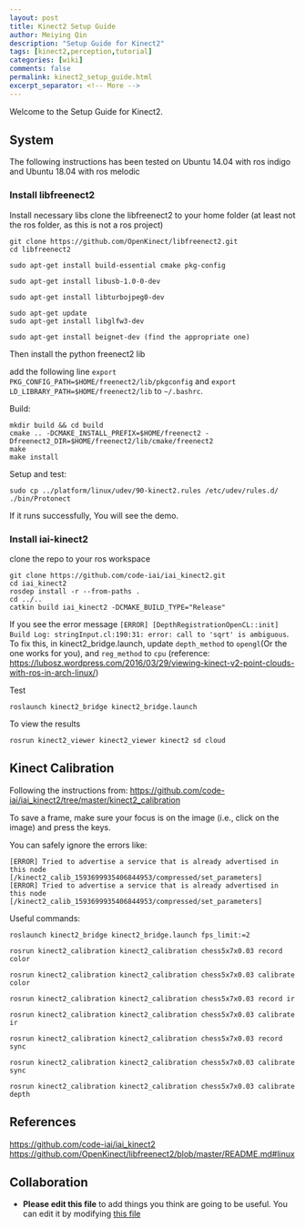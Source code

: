 ```yaml
---
layout: post
title: Kinect2 Setup Guide
author: Meiying Qin
description: "Setup Guide for Kinect2"
tags: [kinect2,perception,tutorial]
categories: [wiki]
comments: false
permalink: kinect2_setup_guide.html
excerpt_separator: <!-- More -->
---
```


Welcome to the Setup Guide for Kinect2.

<!-- More -->

## System

The following instructions has been tested on Ubuntu 14.04 with ros indigo and Ubuntu 18.04 with ros melodic

### Install libfreenect2

Install necessary libs
clone the libfreenect2 to your home folder (at least not the ros folder, as this is not a ros project)
```
git clone https://github.com/OpenKinect/libfreenect2.git
cd libfreenect2

sudo apt-get install build-essential cmake pkg-config

sudo apt-get install libusb-1.0-0-dev

sudo apt-get install libturbojpeg0-dev

sudo apt-get update
sudo apt-get install libglfw3-dev

sudo apt-get install beignet-dev (find the appropriate one)
```

Then install the python freenect2 lib

add the following line `export PKG_CONFIG_PATH=$HOME/freenect2/lib/pkgconfig` and `export LD_LIBRARY_PATH=$HOME/freenect2/lib` to `~/.bashrc`. 

Build:
```
mkdir build && cd build
cmake .. -DCMAKE_INSTALL_PREFIX=$HOME/freenect2 -Dfreenect2_DIR=$HOME/freenect2/lib/cmake/freenect2
make
make install
```

Setup and test:
```
sudo cp ../platform/linux/udev/90-kinect2.rules /etc/udev/rules.d/
./bin/Protonect
```
If it runs successfully, You will see the demo.

### Install iai-kinect2

clone the repo to your ros workspace

```
git clone https://github.com/code-iai/iai_kinect2.git
cd iai_kinect2
rosdep install -r --from-paths .
cd ../..
catkin build iai_kinect2 -DCMAKE_BUILD_TYPE="Release"
```

If you see the error message `[ERROR] [DepthRegistrationOpenCL::init] Build Log: stringInput.cl:190:31: error: call to 'sqrt' is ambiguous`. To fix this, in kinect2_bridge.launch, update `depth_method` to `opengl`(Or the one works for you), and `reg_method` to `cpu`
(reference: <https://lubosz.wordpress.com/2016/03/29/viewing-kinect-v2-point-clouds-with-ros-in-arch-linux/>)

Test
```
roslaunch kinect2_bridge kinect2_bridge.launch
```

To view the results
```
rosrun kinect2_viewer kinect2_viewer kinect2 sd cloud
```

## Kinect Calibration

Following the instructions from: <https://github.com/code-iai/iai_kinect2/tree/master/kinect2_calibration>

To save a frame, make sure your focus is on the image (i.e., click on the image) and press the keys.

You can safely ignore the errors like:

```
[ERROR] Tried to advertise a service that is already advertised in this node [/kinect2_calib_1593699935406844953/compressed/set_parameters]
[ERROR] Tried to advertise a service that is already advertised in this node [/kinect2_calib_1593699935406844953/compressed/set_parameters]
```

Useful commands:

```(bash)
roslaunch kinect2_bridge kinect2_bridge.launch fps_limit:=2

rosrun kinect2_calibration kinect2_calibration chess5x7x0.03 record color

rosrun kinect2_calibration kinect2_calibration chess5x7x0.03 calibrate color

rosrun kinect2_calibration kinect2_calibration chess5x7x0.03 record ir

rosrun kinect2_calibration kinect2_calibration chess5x7x0.03 calibrate ir

rosrun kinect2_calibration kinect2_calibration chess5x7x0.03 record sync

rosrun kinect2_calibration kinect2_calibration chess5x7x0.03 calibrate sync

rosrun kinect2_calibration kinect2_calibration chess5x7x0.03 calibrate depth
```

## References

<https://github.com/code-iai/iai_kinect2>
<https://github.com/OpenKinect/libfreenect2/blob/master/README.md#linux>

## Collaboration

- **Please edit this file** to add things you think are going to be useful. You can edit it by modifying [this file](https://github.com/ScazLab/ScazLab.github.io/blob/master/_posts/2020-07-14-Kinect2-Setup.md)
